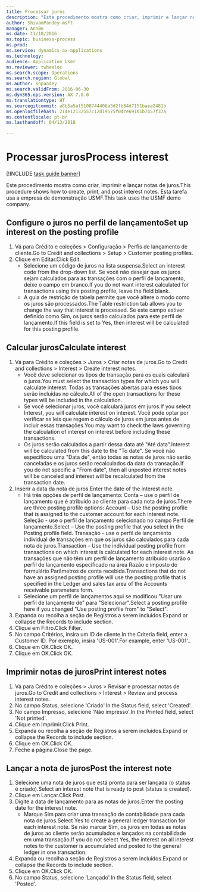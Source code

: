 ```yaml
--- 
title: Processar juros
description: "Este procedimento mostra como criar, imprimir e lançar notas de juros."
author: ShivamPandey-msft
manager: AnnBe
ms.date: 11/10/2016
ms.topic: business-process
ms.prod: 
ms.service: dynamics-ax-applications
ms.technology: 
audience: Application User
ms.reviewer: twheeloc
ms.search.scope: Operations
ms.search.region: Global
ms.author: shpandey
ms.search.validFrom: 2016-06-30
ms.dyn365.ops.version: AX 7.0.0
ms.translationtype: HT
ms.sourcegitcommit: a8b5a5af5108744406a3d2fb84d7151baea2481b
ms.openlocfilehash: 214e12132557c12d19575f04ce69101b7457f37a
ms.contentlocale: pt-br
ms.lasthandoff: 04/13/2018

---
```

# <a name="process-interest"></a><span data-ttu-id="26b66-103">Processar juros</span><span class="sxs-lookup"><span data-stu-id="26b66-103">Process interest</span></span>

[!INCLUDE [task guide banner](../../includes/task-guide-banner.md)]

<span data-ttu-id="26b66-104">Este procedimento mostra como criar, imprimir e lançar notas de juros.</span><span class="sxs-lookup"><span data-stu-id="26b66-104">This procedure shows how to create, print, and post interest notes.</span></span> <span data-ttu-id="26b66-105">Esta tarefa usa a empresa de demonstração USMF.</span><span class="sxs-lookup"><span data-stu-id="26b66-105">This task uses the USMF demo company.</span></span>


## <a name="set-up-interest-on-the-posting-profile"></a><span data-ttu-id="26b66-106">Configure o juros no perfil de lançamento</span><span class="sxs-lookup"><span data-stu-id="26b66-106">Set up interest on the posting profile</span></span>
1. <span data-ttu-id="26b66-107">Vá para Crédito e coleções > Configuração > Perfis de lançamento de cliente.</span><span class="sxs-lookup"><span data-stu-id="26b66-107">Go to Credit and collections > Setup > Customer posting profiles.</span></span>
2. <span data-ttu-id="26b66-108">Clique em Editar.</span><span class="sxs-lookup"><span data-stu-id="26b66-108">Click Edit.</span></span>
    * <span data-ttu-id="26b66-109">Selecione um código de juros na lista suspensa.</span><span class="sxs-lookup"><span data-stu-id="26b66-109">Select an interest code from the drop-down list.</span></span> <span data-ttu-id="26b66-110">Se você não desejar que os juros sejam calculados para as transações com o perfil de lançamento, deixe o campo em branco.</span><span class="sxs-lookup"><span data-stu-id="26b66-110">If you do not want interest calculated for transactions using this posting profile, leave the field blank.</span></span>  
    * <span data-ttu-id="26b66-111">A guia de restrição de tabela permite que você altere o modo como os juros são processados.</span><span class="sxs-lookup"><span data-stu-id="26b66-111">The Table restriction tab allows you to change the way that interest is processed.</span></span> <span data-ttu-id="26b66-112">Se este campo estiver definido como Sim, os juros serão calculados para este perfil de lançamento.</span><span class="sxs-lookup"><span data-stu-id="26b66-112">If this field is set to Yes, then interest will be calculated for this posting profile.</span></span>  

## <a name="calculate-interest"></a><span data-ttu-id="26b66-113">Calcular juros</span><span class="sxs-lookup"><span data-stu-id="26b66-113">Calculate interest</span></span>
1. <span data-ttu-id="26b66-114">Vá para Crédito e coleções > Juros > Criar notas de juros.</span><span class="sxs-lookup"><span data-stu-id="26b66-114">Go to Credit and collections > Interest > Create interest notes.</span></span>
    * <span data-ttu-id="26b66-115">Você deve selecionar os tipos de transação para os quais calculará o juros.</span><span class="sxs-lookup"><span data-stu-id="26b66-115">You must select the transaction types for which you will calculate interest.</span></span> <span data-ttu-id="26b66-116">Todas as transações abertas para esses tipos serão incluídas no cálculo.</span><span class="sxs-lookup"><span data-stu-id="26b66-116">All of the open transactions for these types will be included in the calculation.</span></span>  
    * <span data-ttu-id="26b66-117">Se você selecionar juros, você calculará juros em juros.</span><span class="sxs-lookup"><span data-stu-id="26b66-117">If you select Interest, you will calculate interest on interest.</span></span> <span data-ttu-id="26b66-118">Você pode optar por verificar as leis que regem o cálculo de juros em juros antes de incluir essas transações.</span><span class="sxs-lookup"><span data-stu-id="26b66-118">You may want to check the laws governing the calculation of interest on interest before including these transactions.</span></span>  
    * <span data-ttu-id="26b66-119">Os juros serão calculados a partir dessa data até "Até data".</span><span class="sxs-lookup"><span data-stu-id="26b66-119">Interest will be calculated from this date to the "To date".</span></span> <span data-ttu-id="26b66-120">Se você não especificou uma "Data de", então todas as notas de juros não serão canceladas e os juros serão recalculados da data da transação.</span><span class="sxs-lookup"><span data-stu-id="26b66-120">If you do not specific a "From date", then all unposted interest notes will be canceled and interest will be recalculated from the transaction date.</span></span>  
2. <span data-ttu-id="26b66-121">Inserir a data da nota de juros.</span><span class="sxs-lookup"><span data-stu-id="26b66-121">Enter the date of the interest note.</span></span>
    * <span data-ttu-id="26b66-122">Há três opções de perfil de lançamento: Conta – use o perfil de lançamento que é atribuído ao cliente para cada nota de juros.</span><span class="sxs-lookup"><span data-stu-id="26b66-122">There are three posting profile options:   Account – Use the posting profile that is assigned to the customer account for each interest note.</span></span>   <span data-ttu-id="26b66-123">Seleção - use o perfil de lançamento selecionado no campo Perfil de lançamento.</span><span class="sxs-lookup"><span data-stu-id="26b66-123">Select – Use the posting profile that you select in the Posting profile field.</span></span>   <span data-ttu-id="26b66-124">Transação - use o perfil de lançamento individual de transações em que os juros são calculados para cada nota de juros.</span><span class="sxs-lookup"><span data-stu-id="26b66-124">Transaction – Use the individual posting profile from transactions on which interest is calculated for each interest note.</span></span> <span data-ttu-id="26b66-125">As transações que não têm um perfil de lançamento atribuído usarão o perfil de lançamento especificado na área Razão e imposto do formulário Parâmetros de conta recebida.</span><span class="sxs-lookup"><span data-stu-id="26b66-125">Transactions that do not have an assigned posting profile will use the posting profile that is specified in the Ledger and sales tax area of the Accounts receivable parameters form.</span></span>  
    * <span data-ttu-id="26b66-126">Selecione um perfil de lançamentos aqui se modificou "Usar um perfil de lançamento de" para "Selecionar".</span><span class="sxs-lookup"><span data-stu-id="26b66-126">Select a posting profile here if you changed "Use posting profile from" to "Select".</span></span>  
3. <span data-ttu-id="26b66-127">Expanda ou recolha a seção de Registros a serem incluídos.</span><span class="sxs-lookup"><span data-stu-id="26b66-127">Expand or collapse the Records to include section.</span></span>
4. <span data-ttu-id="26b66-128">Clique em Filtro.</span><span class="sxs-lookup"><span data-stu-id="26b66-128">Click Filter.</span></span>
5. <span data-ttu-id="26b66-129">No campo Critérios, insira um ID de cliente.</span><span class="sxs-lookup"><span data-stu-id="26b66-129">In the Criteria field, enter a Customer ID.</span></span> <span data-ttu-id="26b66-130">Por exemplo, insira 'US-001'.</span><span class="sxs-lookup"><span data-stu-id="26b66-130">For example, enter 'US-001'..</span></span>
6. <span data-ttu-id="26b66-131">Clique em OK.</span><span class="sxs-lookup"><span data-stu-id="26b66-131">Click OK.</span></span>
7. <span data-ttu-id="26b66-132">Clique em OK.</span><span class="sxs-lookup"><span data-stu-id="26b66-132">Click OK.</span></span>

## <a name="print-interest-notes"></a><span data-ttu-id="26b66-133">Imprimir notas de juros</span><span class="sxs-lookup"><span data-stu-id="26b66-133">Print interest notes</span></span>
1. <span data-ttu-id="26b66-134">Vá para Crédito e coleções > Juros > Revisar e processar notas de juros.</span><span class="sxs-lookup"><span data-stu-id="26b66-134">Go to Credit and collections > Interest > Review and process interest notes.</span></span>
2. <span data-ttu-id="26b66-135">No campo Status, selecione 'Criado'.</span><span class="sxs-lookup"><span data-stu-id="26b66-135">In the Status field, select 'Created'.</span></span>
3. <span data-ttu-id="26b66-136">No campo Impresso, selecione 'Não impresso'.</span><span class="sxs-lookup"><span data-stu-id="26b66-136">In the Printed field, select 'Not printed'.</span></span>
4. <span data-ttu-id="26b66-137">Clique em Imprimir.</span><span class="sxs-lookup"><span data-stu-id="26b66-137">Click Print.</span></span>
5. <span data-ttu-id="26b66-138">Expanda ou recolha a seção de Registros a serem incluídos.</span><span class="sxs-lookup"><span data-stu-id="26b66-138">Expand or collapse the Records to include section.</span></span>
6. <span data-ttu-id="26b66-139">Clique em OK.</span><span class="sxs-lookup"><span data-stu-id="26b66-139">Click OK.</span></span>
7. <span data-ttu-id="26b66-140">Feche a página.</span><span class="sxs-lookup"><span data-stu-id="26b66-140">Close the page.</span></span>

## <a name="post-the-interest-note"></a><span data-ttu-id="26b66-141">Lançar a nota de juros</span><span class="sxs-lookup"><span data-stu-id="26b66-141">Post the interest note</span></span>
1. <span data-ttu-id="26b66-142">Selecione uma nota de juros que está pronta para ser lançada (o status é criado).</span><span class="sxs-lookup"><span data-stu-id="26b66-142">Select an interest note that is ready to post (status is created).</span></span>
2. <span data-ttu-id="26b66-143">Clique em Lançar.</span><span class="sxs-lookup"><span data-stu-id="26b66-143">Click Post.</span></span>
3. <span data-ttu-id="26b66-144">Digite a data de lançamento para as notas de juros.</span><span class="sxs-lookup"><span data-stu-id="26b66-144">Enter the posting date for the interest note.</span></span>
    * <span data-ttu-id="26b66-145">Marque Sim para criar uma transação de contabilidade para cada nota de juros.</span><span class="sxs-lookup"><span data-stu-id="26b66-145">Select Yes to create a general ledger transaction for each interest note.</span></span>     <span data-ttu-id="26b66-146">Se não marcar Sim, os juros em todas as notas de juros ao cliente serão acumulados e lançados na contabilidade em uma transação.</span><span class="sxs-lookup"><span data-stu-id="26b66-146">If you do not select Yes, the interest on all interest notes to the customer is accumulated and posted to the general ledger in one transaction.</span></span>  
4. <span data-ttu-id="26b66-147">Expanda ou recolha a seção de Registros a serem incluídos.</span><span class="sxs-lookup"><span data-stu-id="26b66-147">Expand or collapse the Records to include section.</span></span>
5. <span data-ttu-id="26b66-148">Clique em OK.</span><span class="sxs-lookup"><span data-stu-id="26b66-148">Click OK.</span></span>
6. <span data-ttu-id="26b66-149">No campo Status, selecione 'Lançado'.</span><span class="sxs-lookup"><span data-stu-id="26b66-149">In the Status field, select 'Posted'.</span></span>


